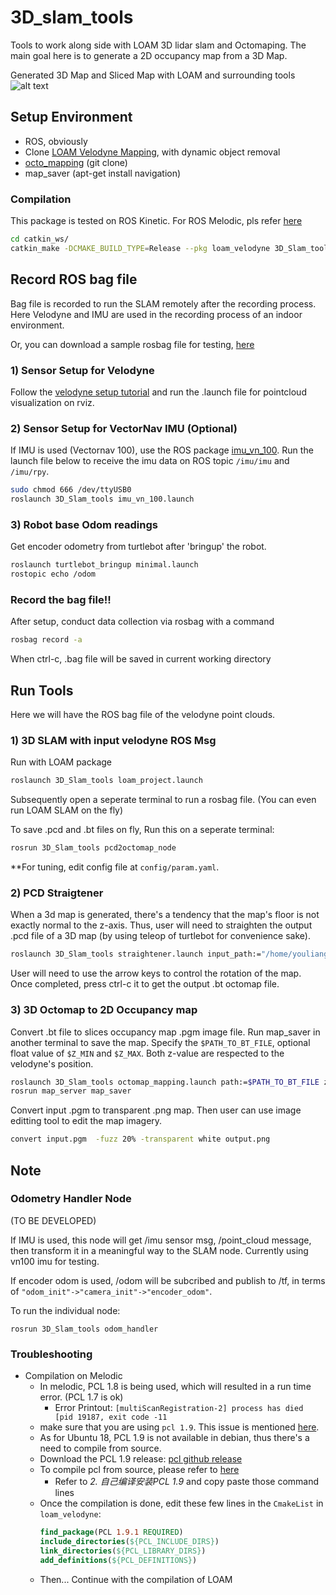 # 3D_slam_tools
Tools to work along side with LOAM 3D lidar slam and Octomaping. The main goal here is to generate 
a 2D occupancy map from a 3D Map.

Generated 3D Map and Sliced Map with LOAM and surrounding tools
![alt text](/documentation/compare-map.png?)

## Setup Environment
- ROS, obviously
- Clone [LOAM Velodyne Mapping](https://github.com/yutingkevinlai/velodyne_slam), with dynamic object removal
- [octo_mapping](https://github.com/OctoMap/octomap_mapping) (git clone)
- map_saver  (apt-get install navigation)

### Compilation

This package is tested on ROS Kinetic. For ROS Melodic, pls refer [here](#Troubleshooting)
```bash
cd catkin_ws/
catkin_make -DCMAKE_BUILD_TYPE=Release --pkg loam_velodyne 3D_Slam_tools
```

## Record ROS bag file
Bag file is recorded to run the SLAM remotely after the recording process. Here Velodyne and IMU are used 
in the recording process of an indoor environment. 

Or, you can download a sample rosbag file for testing, 
[here](https://drive.google.com/drive/folders/1VpcCpFxOT84FUbuzQ2AhoMCxcAI3budP?usp=sharing)

### 1) Sensor Setup for Velodyne
Follow the [velodyne setup tutorial](http://wiki.ros.org/velodyne/Tutorials/Getting%20Started%20with%20the%20Velodyne%20VLP16) 
and run the .launch file for pointcloud visualization on rviz. 

### 2) Sensor Setup for VectorNav IMU (Optional)
If IMU is used (Vectornav 100), use the ROS package [imu_vn_100](https://github.com/KumarRobotics/imu_vn_100). Run the launch 
file below to receive the imu data on ROS topic `/imu/imu` and `/imu/rpy`.

```bash
sudo chmod 666 /dev/ttyUSB0
roslaunch 3D_Slam_tools imu_vn_100.launch
```

### 3) Robot base Odom readings
Get encoder odometry from turtlebot after 'bringup' the robot.
```bash
roslaunch turtlebot_bringup minimal.launch
rostopic echo /odom
```

### Record the bag file!!

After setup, conduct data collection via rosbag with a command
```bash
rosbag record -a
```
When ctrl-c, .bag file will be saved in current working directory


## Run Tools
Here we will have the ROS bag file of the velodyne point clouds.

### 1) 3D SLAM with input velodyne ROS Msg

Run with LOAM package
```bash
roslaunch 3D_Slam_tools loam_project.launch
```

Subsequently open a seperate terminal to run a rosbag file. (You can even run LOAM SLAM on the fly)

To save .pcd and .bt files on fly, Run this on a seperate terminal:
```bash
rosrun 3D_Slam_tools pcd2octomap_node
```

**For tuning, edit config file at `config/param.yaml`.


### 2) PCD Straigtener
When a 3d map is generated, there's a tendency that the map's floor is not exactly normal to the z-axis. Thus, user 
will need to straighten the output .pcd file of a 3D map (by using teleop of turtlebot for convenience sake).

```bash
roslaunch 3D_Slam_tools straightener.launch input_path:="/home/youliang/catkin_ws/input_PC.pcd" output_path:="/home/youliang/catkin_ws/output_octo.bt"
```

User will need to use the arrow keys to control the rotation of the map. Once completed, press ctrl-c it to get the output .bt octomap file.


### 3) 3D Octomap to 2D Occupancy map
Convert .bt file to slices occupancy map .pgm image file. Run map_saver in another terminal to save the map. 
Specify the `$PATH_TO_BT_FILE`, optional float value of `$Z_MIN` and `$Z_MAX`. Both z-value are respected to the velodyne's position.

```bash
roslaunch 3D_Slam_tools octomap_mapping.launch path:=$PATH_TO_BT_FILE z_min:=$Z_MIN  z_max:=$Z_MAX
rosrun map_server map_saver
```

Convert input .pgm to transparent .png map. Then user can use image editting tool to edit the map imagery.

```bash
convert input.pgm  -fuzz 20% -transparent white output.png
```


## Note

###  Odometry Handler Node
(TO BE DEVELOPED)

If IMU is used, this node will get /imu sensor msg, /point_cloud message, then transform it in a meaningful way to the SLAM node. Currently using vn100 imu for testing.

If encoder odom is used, /odom will be subcribed and publish to /tf, in terms of ` "odom_init"->"camera_init"->"encoder_odom" `.

To run the individual node:
```
rosrun 3D_Slam_tools odom_handler
```

### Troubleshooting

- Compilation on Melodic
  - In melodic, PCL 1.8 is being used, which will resulted in a run time error. (PCL 1.7 is ok)
    - Error Printout: `[multiScanRegistration-2] process has died [pid 19187, exit code -11`
  - make sure that you are using `pcl 1.9`. This issue is mentioned [here](https://github.com/laboshinl/loam_velodyne#troubleshooting).
  - As for Ubuntu 18, PCL 1.9 is not available in debian, thus there's a need to compile from source.
  - Download the PCL 1.9 release: [pcl github release](https://github.com/PointCloudLibrary/pcl/releases)
  - To compile pcl from source, please refer to [here](https://blog.csdn.net/WEICHUAN1107/article/details/87688374)
    - Refer to _2. 自己编译安装PCL 1.9_ and copy paste those command lines
  - Once the compilation is done, edit these few lines in the `CmakeList` in `loam_velodyne`:
    ```cmake
    find_package(PCL 1.9.1 REQUIRED)
    include_directories(${PCL_INCLUDE_DIRS})
    link_directories(${PCL_LIBRARY_DIRS})
    add_definitions(${PCL_DEFINITIONS})
    ```
  - Then... Continue with the compilation of LOAM
